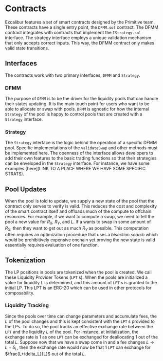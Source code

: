 # Contracts
Excalibur features a set of smart contracts designed by the Primitive team.
These contracts have a single entry point, the `DFMM.sol` contract. 
The DFMM contract integrates with contracts that implement the `IStrategy.sol` interface.
The strategy interface employs a unique validation mechanism that only accepts correct inputs.
This way, the DFMM contract only makes valid state transitions.

## Interfaces
The contracts work with two primary interfaces, `DFMM` and `Strategy`.

### DFMM
The purpose of `DFMM` is to be the driver for the liquidity pools that can handle their states updating.
It is the main touch point for users who want to be able to allocate or swap with pools. 
`DFMM` is agnostic for how the internal `Strategy` of the pool is happy to control pools that are created with a `Strategy` interface.

### Strategy
The `Strategy` interface is the logic behind the operation of a specific DFMM pool. 
Specific implementations of the `validateSwap` and other methods must be implemented here.
The openness of the interface allows developers to add their own features to the basic trading functions so that their strategies can be enveloped in the `Strategy` interface.
For instance, we have some examples [here](LINK TO A PLACE WHERE WE HAVE SOME SPECIFIC STRATS).

## Pool Updates
When the pool is told to update, we supply a new state of the pool that the contract only serves to verify is valid.
This reduces the cost and complexity of the smart contract itself and offloads much of the compute to offchain resources.
For example, if we want to compute a swap, we need to tell the pool a new value for $R_X$, $R_Y$, and $L$. 
If a wants to swap in some amount of $R_X$, then they want to get out as much $R_Y$ as possible.
This computation often requires an optimization procedure that uses a *bisection search* which would be prohibitively expensive onchain yet proving the new state is valid essentially requires evaluation of one function.

## Tokenization
The LP positions in pools are tokenized when the pool is created.
We call these Liquidity Provider Tokens ($\texttt{LPT}$ s). 
When the pools are initialized a value for liquidity $L$ is determined, and this amount of $\texttt{LPT}$ s is granted to the initial LP.
This LPT is an ERC-20 which can be used in other protocols for composability.

### Liquidity Tracking
Since the pools over time can change parameters and accumulate fees, the $L$ of the pool changes and this is kept consistent with the $\texttt{LPT}$ s provided to the LPs. 
To do so, the pool tracks an effective exchange rate between the $\texttt{LPT}$ and the liquidity $L$ of the pool. 
For instance, at initialization, the exchange rate is 1 as one $\texttt{LPT}$ can be exchanged for deallocating 1 out of the total $L$.
Suppose now that we have a swap come in and a fee changes $L \to L+\delta_L$, then the exchange rate would now be that 1 $\texttt{LPT}$ can exchange for $\frac{L+\delta_L}{L}$ out of the total $L$.